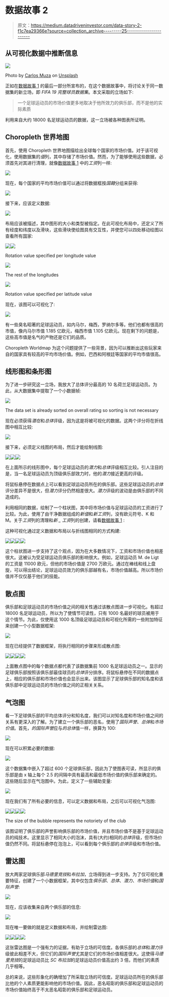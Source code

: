 # 数据故事 2

> 原文：<https://medium.datadriveninvestor.com/data-story-2-f1c7ea29366e?source=collection_archive---------25----------------------->

## 从可视化数据中推断信息

![](img/37458cbf3016ff20edb73c3de6e31e3a.png)

Photo by [Carlos Muza](https://unsplash.com/@kmuza?utm_source=medium&utm_medium=referral) on [Unsplash](https://unsplash.com?utm_source=medium&utm_medium=referral)

正如在[数据故事 1](https://minasuntea.medium.com/data-story-1-2068def504df) 的最后一部分所宣布的，在这个数据故事中，将讨论关于同一数据集的新立场，即 *FIFA 19 完整球员数据集*。本文采取的立场如下:

> 一个足球运动员的市场价值更多地取决于他所效力的俱乐部，而不是他的实际素质

利用来自大约 18000 名足球运动员的数据，这一立场被各种图表所证明。

## Choropleth 世界地图

首先，使用 Choropleth 世界地图描绘出全球每个国家的市场价值。对于该可视化，使用数据集的*值*列，其中存储了市场价值。然而，为了能够使用这些数据，必须首先对其进行清理，就像[数据故事 1](https://minasuntea.medium.com/data-story-1-2068def504df) 中的*工资*列一样:

![](img/f909d35c802b91fc4ac06fa82519ee8e.png)

现在，每个国家的平均市场价值可以通过将数据框按*国籍*分组来获得:

![](img/a07505297afea757a527c74e1cf5a4dd.png)

接下来，应该定义数据:

![](img/04a453b638caf6d3e2503a8088dc5556.png)

布局应该被描述，其中图形的大小和类型被指定。在此可视化布局中，还定义了所有经度和纬度以及滑块，这些滑块使绘图具有交互性，并使您可以四处移动绘图以查看所有国家:

![](img/71056bc0de9bfbb1e7f021546545b7d6.png)![](img/59e99558033993144b3b4360728d415f.png)

Rotation value specified per longitude value

![](img/f7d46ac3d348c3aaf435f7be439ead80.png)

The rest of the longitudes

![](img/dd01b28518f53c68eab7e664598091f9.png)

Rotation value specified per latitude value

现在，该图可以可视化了:

![](img/705cfe4fc80f9152b98f8b37330e9156.png)

有一些臭名昭著的足球运动员，如内马尔，梅西，罗纳尔多等。他们也都有很高的市值，像内马尔市值 1.185 亿欧元，梅西市值 1.105 亿欧元。现在剩下的问题是，这些高市值是名气的产物还是它们的品质。

Choropleth Worldmap 为这个问题提供了一些背景，因为可以推断出这些玩家来自的国家具有较高的平均市场价值。例如，巴西和阿根廷等国家的平均市值很高。

## 线形图和条形图

为了进一步研究这一立场，我放大了总体评分最高的 10 名荷兰足球运动员。为此，从大数据集中提取了一个小数据帧:

![](img/9497ca862388505935b3d366773e0329.png)

The data set is already sorted on overall rating so sorting is not necessary

现在必须获得*潜在*和*总体*评级，因为这是将被可视化的数据。这两个评分将在折线图中相互比较:

![](img/e74e21e01a5448aa3dfb3c1c9cdb19ff.png)

接下来，必须定义线图的布局，然后才能绘制线图:

![](img/3d2267e7e0bb22360c79494d19c6d44e.png)![](img/ce7c24695d4cd91d8a1ff9c67db7b07b.png)![](img/667a908234ecfb7b63cdfc5d7c1a3394.png)

在上面所示的线形图中，每个足球运动员的*潜力*和*总体*评级相互比较。引人注目的是，当一名足球运动员为顶级俱乐部效力时，他的*潜力*接近更高的评级。

将鼠标悬停在数据点上可以看到足球运动员所在的俱乐部。这些足球运动员的*总体*评分差异不是很大，但*潜力*评分仍然相差很大。*潜力*评级的波动是由俱乐部的不同造成的。

利用相同的数据，绘制了一个柱状图，其中将市场价值与足球运动员的工资进行了比较。为此，使用了由干净数据组成的*新值*和*新工资*列，没有欧元符号、K 和 M。关于*工资*列的清理和*新 _ 工资*列的创建，请看[数据故事 1](https://medium.com/datadriveninvestor/data-story-1-2068def504df) :

这种可视化通过定义数据和布局以与折线图相同的方式构建:

![](img/491fcf74d99a3f13dfdaf8f58cd1b31b.png)![](img/61ce5b9acb99724ad071012b5bb4685c.png)![](img/678c908a1edf554d364330538ccd7dd9.png)![](img/070e9579519f970d1b83fa002a8d4273.png)

这个柱状图进一步支持了这个观点，因为在大多数情况下，工资和市场价值也相差很大。这被认为受足球运动员俱乐部的影响很大。例如，足球运动员 M. de Ligt 的工资是 11000 欧元，但他的市场价值是 2700 万欧元。通过在棒线和线上盘旋，可以得出结论，足球运动员效力的俱乐部越有名，市场价值越高。所以市场价值并不仅仅基于他们的技能。

## 散点图

俱乐部和足球运动员的市场价值之间的相关性通过该散点图进一步可视化。有超过 18000 名足球运动员，所以为了使情节可读性，只有 1000 名最好的球员被用于这个情节。为此，仅使用这 1000 名顶级足球运动员和可视化所需的一些附加特征来创建一个小型数据框架:

![](img/6762a9d393d91c483a9dc2f391b052e6.png)

现在已经提供了数据框架，将执行相同的步骤来形成散点图:

![](img/8f5b7eab0fc4d2d779cd06fff4d34321.png)![](img/7df769124721a25eae5da0a119c9817f.png)![](img/13d0ca166060f944c329f26d9478833d.png)![](img/2ad8a9fe4c69f9c7e2114aa91041678e.png)

上面散点图中的每个数据点都代表了该数据集前 1000 名足球运动员之一。显示的足球俱乐部按照该俱乐部最佳球员的*总体*评分排序。将鼠标悬停在不同的数据点上，相应的俱乐部和市场价值也会显示出来。该图显示了足球俱乐部的知名度和该俱乐部中足球运动员的市场价值之间的正相关关系。

## 气泡图

看一下足球俱乐部的平均总体评分和知名度，我们可以对知名度和市场价值之间的关系有更深入的了解。为了建立一个俱乐部的恶名，使用了*国际声誉*、*总体*和*市场价值*。首先，*的国际声誉*应与*的总体*值一样，换算为 100:

![](img/9933b9e9819008678a668c04aaf9bdc1.png)

现在可以积累必要的数据:

![](img/6860d1b2a493ea3ea714703b9923d4e8.png)

这个数据集中嵌入了超过 600 个足球俱乐部，因此为了使图表可读，所显示的俱乐部是由 x 轴上每个 2.5 的间隔中具有最高和最低市场价值的俱乐部来确定的。这些随后显示在气泡图中。为此，定义了一些辅助变量:

![](img/d1740312b0317b9d99ba5153b67f3a7a.png)

现在我们有了所有必要的信息，可以定义数据和布局，之后可以可视化气泡图:

![](img/a8d6b63c5551ba2f42c41826f3363f87.png)![](img/c409b9b15a02e3d321ba2631f623dfa7.png)![](img/8c0738f2b2ec119721d76d5ac0197164.png)![](img/ac1ae6b1f3e67e56b9210970da44bb44.png)

The size of the bubble represents the notoriety of the club

该图证明了俱乐部的声誉影响俱乐部的市场价值，并且市场价值不是基于足球运动员的纯技术。这里显示了相同大小的泡沫，具有(大约)相同的*总体*评级，但市场价值仍然不同。将鼠标悬停在泡泡上，可以看到每个俱乐部的*总体*评级和市场价值。

## 雷达图

放大两家足球俱乐部*马德里竞技*和*布拉加*，立场得到进一步支持。为了仅可视化重要特征，创建了一个小数据框架，其中仅包含*俱乐部*、*总体*、*潜力*、*市场价值*和*国际声誉*:

![](img/37424e5eae116fb65533c8a394db0788.png)

现在，应该收集来自两个俱乐部的信息:

![](img/b485ad4d2726bbdd008a9ec27794f930.png)

现在唯一要做的就是定义数据和布局，并绘制雷达图:

![](img/4b7d71527fd17abee21bf52ef3348236.png)![](img/3c27c206eba225bff6e58b9ac5f458f9.png)![](img/cf529dba881ca541694bed137d0fbee6.png)![](img/2aa9997edd88763c8e80f8b9b1cf5502.png)

这张雷达图是一个强有力的证据，有助于立场的可信度。各俱乐部的*总体*和*潜力*评级彼此相差不大，但它们的*国际声誉*尤其是它们的市场价值相差很大。这使得*马德里竞技*的足球运动员比 *SC 布拉加*的足球运动员价值高出约 3 倍，而他们的素质几乎相等。

总的来说，这些形象化的确增加了所采取立场的可信度。足球运动员所在的俱乐部比他的个人素质更能影响他的市场价值。因此，恶名昭彰的俱乐部和足球运动员的市场价值始终高于不太恶名昭彰的俱乐部和足球运动员。